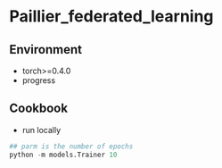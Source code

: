 # Paillier_federated_learning

## Environment
- torch>=0.4.0
- progress

## Cookbook
- run locally

```python
## parm is the number of epochs
python -m models.Trainer 10

```